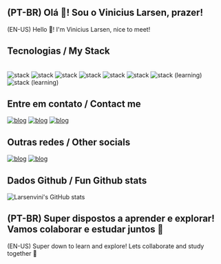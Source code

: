 ## (PT-BR) Olá 👋! Sou o Vinicius Larsen, prazer!
(EN-US) Hello 👋! I'm Vinicius Larsen, nice to meet! 

## Tecnologias / My Stack
<div style="display: inline_block"><br/>
<img alt="stack" src="https://img.shields.io/badge/Python-14354C?style=for-the-badge&logo=python&logoColor=white"/>
<img alt="stack" src="https://img.shields.io/badge/Django-092E20?style=for-the-badge&logo=django&logoColor=white"/>
<img alt="stack" src="https://img.shields.io/badge/MySQL-00000F?style=for-the-badge&logo=mysql&logoColor=white"/>
<img alt="stack" src="https://img.shields.io/badge/C%2B%2B-00599C?style=for-the-badge&logo=c%2B%2B&logoColor=white"/>
<img alt="stack" src="https://img.shields.io/badge/CSS-239120?&style=for-the-badge&logo=css3&logoColor=white"/>
<img alt="stack" src="https://img.shields.io/badge/HTML5-E34F26?style=for-the-badge&logo=html5&logoColor=white"/>
<img alt="stack" src="https://img.shields.io/badge/JavaScript-323330?style=for-the-badge&logo=javascript&logoColor=F7DF1E"/> (learning)
<img alt="stack" src="https://img.shields.io/badge/TypeScript-007ACC?style=for-the-badge&logo=typescript&logoColor=white"/> (learning)
</div>

## Entre em contato / Contact me
[![blog](https://img.shields.io/badge/Gmail-D14836?style=for-the-badge&logo=gmail&logoColor=white)](mailto:larsenvinicius8@gmail.com)
[![blog](https://img.shields.io/badge/LinkedIn-0077B5?style=for-the-badge&logo=linkedin&logoColor=white)](www.linkedin.com/in/vinilarsen)
[![blog](https://img.shields.io/badge/WhatsApp-25D366?style=for-the-badge&logo=whatsapp&logoColor=white)](wa.me/5521967743010)

## Outras redes / Other socials

[![blog](https://img.shields.io/badge/Telegram-2CA5E0?style=for-the-badge&logo=telegram&logoColor=white)](https://t.me/viniiiilar)
[![blog](https://img.shields.io/badge/Instagram-E4405F?style=for-the-badge&logo=instagram&logoColor=white)](https://www.instagram.com/larsenvini/)

## Dados Github / Fun Github stats
![Larsenvini's GitHub stats](https://github-readme-stats.vercel.app/api?username=Larsenvini&show_icons=true&theme=holi)

## (PT-BR) Super dispostos a aprender e explorar! Vamos colaborar e estudar juntos 🚀
(EN-US) Super down to learn and explore! Lets collaborate and study together 🚀
